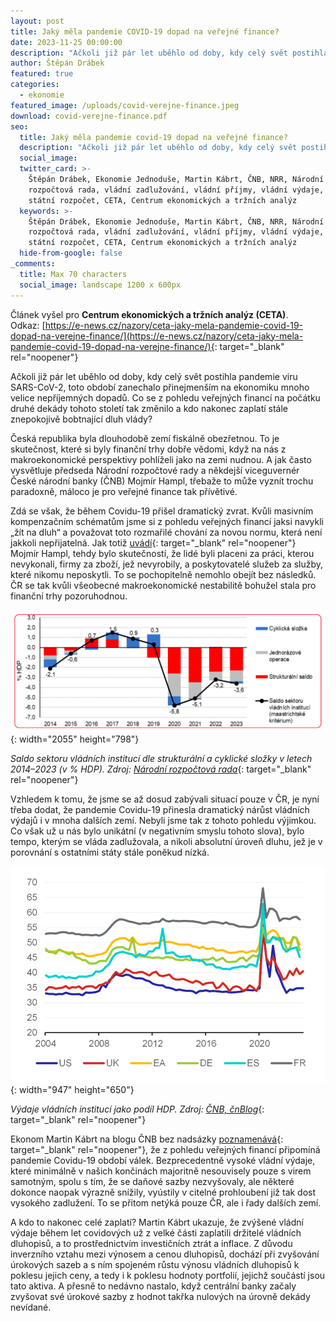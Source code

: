 ```yaml
---
layout: post
title: Jaký měla pandemie COVID-19 dopad na veřejné finance?
date: 2023-11-25 00:00:00
description: "Ačkoli již pár let uběhlo od doby, kdy celý svět postihla pandemie viru SARS-CoV-2, toto období zanechalo přinejmenším na ekonomiku mnoho velice nepříjemných dopadů. Co se z\_pohledu veřejných financí tak změnilo a kdo nakonec zaplatí stále znepokojivě bobtnající dluh vlády?"
author: Štěpán Drábek
featured: true
categories:
  - ekonomie
featured_image: /uploads/covid-verejne-finance.jpeg
download: covid-verejne-finance.pdf
seo:
  title: Jaký měla pandemie covid-19 dopad na veřejné finance?
  description: "Ačkoli již pár let uběhlo od doby, kdy celý svět postihla pandemie viru SARS-CoV-2, toto období zanechalo přinejmenším na ekonomiku mnoho velice nepříjemných dopadů. Co se z\_pohledu veřejných financí na počátku druhé dekády tohoto století tak změnilo a kdo nakonec zaplatí stále znepokojivě bobtnající dluh vlády?"
  social_image:
  twitter_card: >-
    Štěpán Drábek, Ekonomie Jednoduše, Martin Kábrt, ČNB, NRR, Národní
    rozpočtová rada, vládní zadlužování, vládní příjmy, vládní výdaje, deficit,
    státní rozpočet, CETA, Centrum ekonomických a tržních analýz
  keywords: >-
    Štěpán Drábek, Ekonomie Jednoduše, Martin Kábrt, ČNB, NRR, Národní
    rozpočtová rada, vládní zadlužování, vládní příjmy, vládní výdaje, deficit,
    státní rozpočet, CETA, Centrum ekonomických a tržních analýz
  hide-from-google: false
_comments:
  title: Max 70 characters
  social_image: landscape 1200 x 600px
---
```

Článek vyšel pro&nbsp;**Centrum ekonomických a tržních analýz (CETA)**. Odkaz:&nbsp;[https://e-news.cz/nazory/ceta-jaky-mela-pandemie-covid-19-dopad-na-verejne-finance/](https://e-news.cz/nazory/ceta-jaky-mela-pandemie-covid-19-dopad-na-verejne-finance/){: target="_blank" rel="noopener"}



Ačkoli již pár let uběhlo od doby, kdy celý svět postihla pandemie viru SARS-CoV-2, toto období zanechalo přinejmenším na ekonomiku mnoho velice nepříjemných dopadů. Co se z pohledu veřejných financí na počátku druhé dekády tohoto století tak změnilo a kdo nakonec zaplatí stále znepokojivě bobtnající dluh vlády?



Česká republika byla dlouhodobě zemí fiskálně obezřetnou. To je skutečnost, které si byly finanční trhy dobře vědomi, když na nás z makroekonomické perspektivy pohlíželi jako na zemi nudnou. A jak často vysvětluje předseda Národní rozpočtové rady a někdejší viceguvernér České národní banky (ČNB) Mojmír Hampl, třebaže to může vyznít trochu paradoxně, máloco je pro veřejné finance tak přívětivé.



Zdá se však, že během Covidu-19 přišel dramatický zvrat. Kvůli masivním kompenzačním schématům jsme si z pohledu veřejných financí jaksi navykli „žít na dluh“ a považovat toto rozmařilé chování za novou normu, která není jakkoli nepřijatelná. Jak totiž [uvádí](https://www.mojmirhampl.cz/detail-335/how-covid-19-changed-the-czech-approach-to-public-finance){: target="_blank" rel="noopener"} Mojmír Hampl, tehdy bylo skutečností, že lidé byli placeni za práci, kterou nevykonali, firmy za zboží, jež nevyrobily, a poskytovatelé služeb za služby, které nikomu neposkytli. To se pochopitelně nemohlo obejít bez následků. ČR se tak kvůli všeobecné makroekonomické nestabilitě bohužel stala pro finanční trhy pozoruhodnou.



![](/uploads/saldo-a-jeho-slozky-nrr.png){: width="2055" height="798"}



*Saldo sektoru vládních institucí dle strukturální a cyklické složky v letech 2014–2023 (v % HDP). Zdroj:* [*Národní rozpočtová rada*](https://www.rozpoctovarada.cz/publikace/pruvodce-svetem-deficitu-verejnych-rozpoctu/){: target="_blank" rel="noopener"}



Vzhledem k tomu, že jsme se až dosud zabývali situací pouze v ČR, je nyní třeba dodat, že pandemie Covidu-19 přinesla dramatický nárůst vládních výdajů i v mnoha dalších zemí. Nebyli jsme tak z tohoto pohledu výjimkou. Co však už u nás bylo unikátní (v negativním smyslu tohoto slova), bylo tempo, kterým se vláda zadlužovala, a nikoli absolutní úroveň dluhu, jež je v porovnání s ostatními státy stále poněkud nízká.



![](/uploads/vydaje-vlady-vuci-hdp.png){: width="947" height="650"}



*Výdaje vládních institucí jako podíl HDP. Zdroj:* [*ČNB, čnBlog*](https://www.cnb.cz/cs/o_cnb/cnblog/Kdo-zaplati-covidove-zadluzeni/){: target="_blank" rel="noopener"}



Ekonom Martin Kábrt na blogu ČNB bez nadsázky [poznamenává](https://www.cnb.cz/cs/o_cnb/cnblog/Kdo-zaplati-covidove-zadluzeni/){: target="_blank" rel="noopener"}, že z pohledu veřejných financí připomíná pandemie Covidu-19 období válek. Bezprecedentně vysoké vládní výdaje, které minimálně v našich končinách majoritně nesouvisely pouze s virem samotným, spolu s tím, že se daňové sazby nezvyšovaly, ale některé dokonce naopak výrazně snížily, vyústily v citelné prohloubení již tak dost vysokého zadlužení. To se přitom netýká pouze ČR, ale i řady dalších zemí.



A kdo to nakonec celé zaplatí? Martin Kábrt ukazuje, že zvýšené vládní výdaje během let covidových už z velké části zaplatili držitelé vládních dluhopisů, a to prostřednictvím investičních ztrát a inflace. Z důvodu inverzního vztahu mezi výnosem a cenou dluhopisů, dochází při zvyšování úrokových sazeb a s ním spojeném růstu výnosu vládních dluhopisů k poklesu jejich ceny, a tedy i k poklesu hodnoty portfolií, jejichž součástí jsou tato aktiva. A přesně to nedávno nastalo, když centrální banky začaly zvyšovat své úrokové sazby z hodnot takřka nulových na úrovně dekády nevídané.